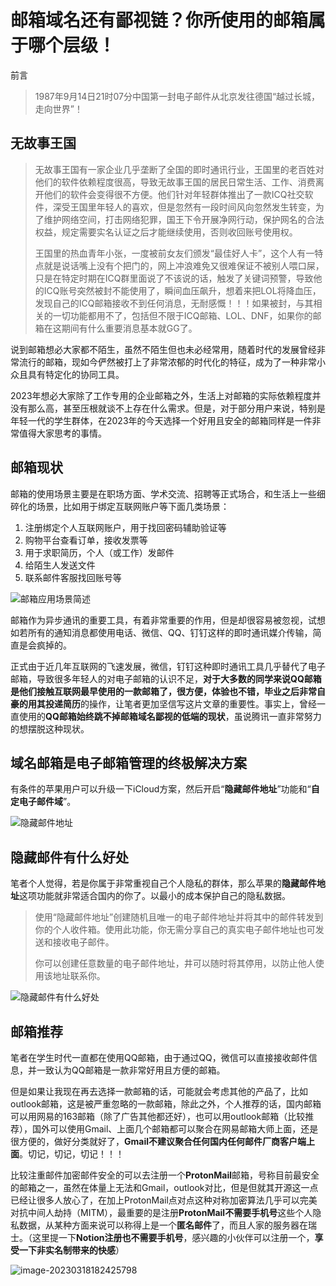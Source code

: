 # 邮箱域名还有鄙视链？你所使用的邮箱属于哪个层级！

前言

> 1987年9月14日21时07分中国第一封电子邮件从北京发往德国“越过长城，走向世界”！

## 无故事王国

> 无故事王国有一家企业几乎垄断了全国的即时通讯行业，王国里的老百姓对他们的软件依赖程度很高，导致无故事王国的居民日常生活、工作、消费离开他们的软件会变得很不方便。他们针对年轻群体推出了一款ICQ社交软件，深受王国里年轻人的喜欢，但是忽然有一段时间风向忽然发生转变，为了维护网络空间，打击网络犯罪，国王下令开展净网行动，保护网名的合法权益，规定需要实名认证之后才能继续使用，否则收回账号使用权。
>
> 王国里的热血青年小张，一度被前女友们颁发“最佳好人卡”，这个人有一特点就是说话嘴上没有个把门的，网上冲浪难免又很难保证不被别人喂口屎，只是在特定时期在ICQ群里面说了不该说的话，触发了关键词预警，导致他的ICQ账号突然被封不能使用了，瞬间血压飙升，想着来把LOL将降血压，发现自己的ICQ邮箱接收不到任何消息，无耐感慨！！！如果被封，与其相关的一切功能都用不了，包括但不限于ICQ邮箱、LOL、DNF，如果你的邮箱在这期间有什么重要消息基本就GG了。



说到邮箱想必大家都不陌生，虽然不陌生但也未必经常用，随着时代的发展曾经非常流行的邮箱，现如今俨然被打上了非常浓郁的时代化的特征，成为了一种非常小众且具有特定化的协同工具。

2023年想必大家除了工作专用的企业邮箱之外，生活上对邮箱的实际依赖程度并没有那么高，甚至压根就谈不上存在什么需求。但是，对于部分用户来说，特别是年轻一代的学生群体，在2023年的今天选择一个好用且安全的邮箱同样是一件非常值得大家思考的事情。



## 邮箱现状

邮箱的使用场景主要是在职场方面、学术交流、招聘等正式场合，和生活上一些细碎化的场景，比如用于绑定互联网账户等下面几类场景：

1. 注册绑定个人互联网账户，用于找回密码辅助验证等
2. 购物平台查看订单，接收发票等
3. 用于求职简历，个人（或工作）发邮件
4. 给陌生人发送文件
5. 联系邮件客服找回账号等

![邮箱应用场景简述](https://hediancha-1312143060.cos.ap-shanghai.myqcloud.com/202303042018437.png)

邮箱作为异步通讯的重要工具，有着非常重要的作用，但是却很容易被忽视，试想如若所有的通知消息都使用电话、微信、QQ、钉钉这样的即时通讯媒介传输，简直是会疯掉的。

正式由于近几年互联网的飞速发展，微信，钉钉这种即时通讯工具几乎替代了电子邮箱，导致很多年轻人的对电子邮箱的认识不足，**对于大多数的同学来说QQ邮箱是他们接触互联网最早使用的一款邮箱了，很方便，体验也不错，毕业之后非常自豪的用其投递简历**的操作，让笔者更加坚信写这片文章的重要性。事实上，曾经一直使用的**QQ邮箱始终跳不掉邮箱域名鄙视的低端的现状**，虽说腾讯一直非常努力的想摆脱这种现状。



## 域名邮箱是电子邮箱管理的终极解决方案

有条件的苹果用户可以升级一下iCloud方案，然后开启“**隐藏邮件地址**”功能和“**自定电子邮件域**”。



![隐藏邮件地址](https://hediancha-1312143060.cos.ap-shanghai.myqcloud.com/202303051928718.png)



## 隐藏邮件有什么好处

笔者个人觉得，若是你属于非常重视自己个人隐私的群体，那么苹果的**隐藏邮件地址**这项功能就非常适合国内的你了。以最小的成本保护自己的隐私数据。

> 使用“隐藏邮件地址”创建随机且唯一的电子邮件地址并将其中的邮件转发到你的个人收件箱。使用此功能，你无需分享自己的真实电子邮件地址也可发送和接收电子邮件。
>
> 你可以创建任意数量的电子邮件地址，井可以随时将其停用，以防止他人使用该地址联系你。

![隐藏邮件有什么好处](https://hediancha-1312143060.cos.ap-shanghai.myqcloud.com/202303052011343.png)

## 邮箱推荐

笔者在学生时代一直都在使用QQ邮箱，由于通过QQ，微信可以直接接收邮件信息，并一致认为QQ邮箱是一款非常好用且方便的邮箱。

但是如果让我现在再去选择一款邮箱的话，可能就会考虑其他的产品了，比如outlook邮箱，这是被严重忽略的一款邮箱，除此之外，个人推荐的话，国内邮箱可以用网易的163邮箱（除了广告其他都还好），也可以用outlook邮箱（比较推荐），国外可以使用Gmail、上面几个邮箱都可以聚合在网易邮箱大师上面，还是很方便的，做好分类就好了，**Gmail不建议聚合任何国内任何邮件厂商客户端上面**。切记，切记，切记！！！

比较注重邮件加密邮件安全的可以去注册一个**ProtonMail**邮箱，号称目前最安全的邮箱之一，虽然在体量上无法和Gmail，outlook对比，但是但就其开源这一点已经让很多人放心了，在加上ProtonMail点对点这种对称加密算法几乎可以完美对抗中间人劫持（MITM），最重要的是注册**ProtonMail不需要手机号**这些个人隐私数据，从某种方面来说可以称得上是一个**匿名邮件**了，而且人家的服务器在瑞士。（这里提一下**Notion注册也不需要手机号**，感兴趣的小伙伴可以注册一个，**享受一下非实名制带来的快感**）



![image-20230318182425798](https://hediancha-1312143060.cos.ap-shanghai.myqcloud.com/202303181824868.png)
